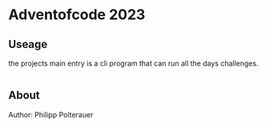 # Adventofcode 2023 

## Useage

the projects main entry is a cli program that can run all the days challenges.
```

```

## About

Author: Philipp Polterauer

